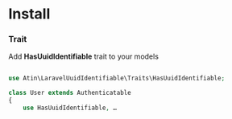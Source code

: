 # Install
### Trait
Add **HasUuidIdentifiable** trait to your models

```php

use Atin\LaravelUuidIdentifiable\Traits\HasUuidIdentifiable;

class User extends Authenticatable
{
    use HasUuidIdentifiable, …
```